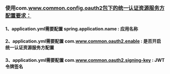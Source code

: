 ### 使用com.www.common.config.oauth2包下的统一认证资源服务方配置要求：
#### 1、application.yml需要配置 spring.application.name : 应用名称
#### 2、application.yml需要配置 com.www.common.oauth2.enable : 是否开启统一认证资源服务方配置
#### 3、application.yml需要配置 com.www.common.oauth2.signing-key : JWT令牌签名
